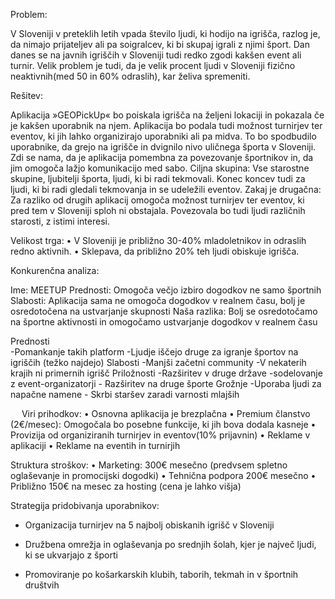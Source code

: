 Problem:  

V Sloveniji v preteklih letih vpada število ljudi, ki hodijo na igrišča, razlog je, da nimajo prijateljev ali pa soigralcev, ki bi skupaj igrali z njimi šport. Dan danes se na javnih igriščih v Sloveniji tudi redko zgodi kakšen event ali turnir. Velik problem je tudi, da je velik procent ljudi v Sloveniji fizično neaktivnih(med 50 in 60% odraslih), kar želiva spremeniti.

Rešitev:  

Aplikacija »GEOPickUp« bo poiskala igrišča na željeni lokaciji in pokazala če je kakšen uporabnik na njem. Aplikacija bo podala tudi možnost turnirjev ter eventov, ki jih lahko organizirajo uporabniki ali pa midva. To bo spodbudilo uporabnike, da grejo na igrišče in dvignilo nivo uličnega športa v Sloveniji. Zdi se nama, da je aplikacija pomembna za povezovanje športnikov in, da jim omogoča lažjo komunikacijo med sabo.
Ciljna skupina: Vse starostne skupine, ljubitelji športa, ljudi, ki bi radi tekmovali. Konec koncev tudi za ljudi, ki bi radi gledali tekmovanja in se udeležili eventov.
Zakaj je drugačna: Za razliko od drugih aplikacij omogoča možnost turnirjev ter eventov, ki pred tem v Sloveniji sploh ni obstajala. Povezovala bo tudi ljudi različnih starosti, z istimi interesi.

Velikost trga:
• V Sloveniji je približno 30-40% mladoletnikov in odraslih redno aktivnih.
• Sklepava, da približno 20% teh ljudi obiskuje igrišča.

Konkurenčna analiza:

Ime: MEETUP
Prednosti: Omogoča večjo izbiro dogodkov ne samo športnih
Slabosti: Aplikacija sama ne omogoča dogodkov v realnem času, bolj je osredotočena na ustvarjanje skupnosti
Naša razlika: Bolj se osredotočamo na športne aktivnosti in omogočamo ustvarjanje dogodkov v realnem času			
			

Prednosti	
	-Pomankanje takih platform
	-Ljudje iščejo druge za igranje športov na igriščih (težko najdejo)
Slabosti
	-Manjši začetni community
	-V nekaterih krajih ni primernih igrišč
Priložnosti	
	-Razširitev v druge države
	-sodelovanje z event-organizatorji
	- Razširitev na druge športe
Grožnje	
	-Uporaba ljudi za napačne namene
	- Skrbi staršev zaradi varnosti mlajših


 
Viri prihodkov:
• Osnovna aplikacija je brezplačna
• Premium članstvo (2€/mesec): Omogočala bo posebne funkcije, ki jih bova dodala kasneje
• Provizija od organiziranih turnirjev in eventov(10% prijavnin)
• Reklame v aplikaciji
• Reklame na eventih in turnirjih

Struktura stroškov:
• Marketing: 300€ mesečno (predvsem spletno oglaševanje in promocijski dogodki)
• Tehnična podpora 200€ mesečno
• Približno 150€ na mesec za hosting (cena je lahko višja)

Strategija pridobivanja uporabnikov:
-	Organizacija turnirjev na 5 najbolj obiskanih igrišč v Sloveniji

-	Družbena omrežja in oglaševanja po srednjih šolah, kjer je največ ljudi, ki se ukvarjajo z športi

-	Promoviranje po košarkarskih klubih, taborih, tekmah in v športnih društvih
